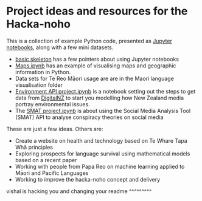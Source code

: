 # Project ideas and resources for the Hacka-noho

This is a collection of example Python code, presented as [Jupyter notebooks](https://jupyter.org/), along with a few mini datasets.

- [basic skeleton](basic%20skeleton.ipynb) has a few pointers about using Jupyter notebooks
- [Maps.ipynb](Maps.ipynb) has an example of visualising maps and geographic information in Python.
- Data sets for Te Reo Māori usage are are in the Maori language visualisation folder
- [Environment API project.ipynb](Environment%20digitalnz%20project/Environment%20API%20project.ipynb) is a notebook setting out the steps to get data from [DigitalNZ](https://digitalnz.org/) to start you modelling how New Zealand media portray environmental issues.
- The [SMAT project.ipynb](SMAT%20api%20project/SMAT%20project.ipynb) is about using the Social Media Analysis Tool (SMAT) API to analyse conspiracy theories on social media


These are just a few ideas. Others are:

- Create a website on health and technology based on Te Whare Tapa Whā principles
- Exploring prospects for language survival using mathematical models based on a recent paper
- Working with people from Papa Reo on machine learning applied to Māori and Pacific Languages
- Working to improve the hacka-noho concept and delivery

vishal is hacking you and changing your readme  ^^^^^^^^^